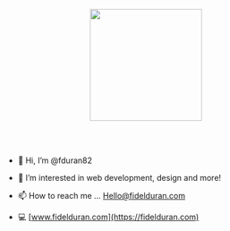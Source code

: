 <p align="center">
  <a href="https://fidelduran.com" target="_blank">
    <img width="200" src="https://fidelduran.com/images/logos/logo-yellow.svg">
  </a>
</p>
<br></br>

- 👋 Hi, I’m @fduran82



- 👀 I’m interested in web development, design and more!



- 📫 How to reach me ... Hello@fidelduran.com



- 💻 [www.fidelduran.com](https://fidelduran.com)


<!---

fduran82/fduran82 is a ✨ special ✨ repository because its `README.md` (this file) appears on your GitHub profile.
You can click the Preview link to take a look at your changes.

--->
